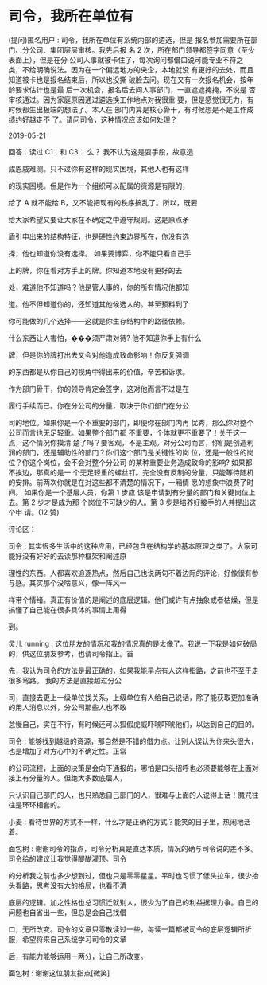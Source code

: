 # 司令，我所在单位有

(提问)匿名用户 : 司令，我所在单位有系统内部的遴选，但是 报名参加需要所在部门、分公司、集团层层审核。我先后报 名 2 次，所在部门领导都签字同意（至少表面上），但是在分 公司人事就被卡住了，每次询问都借口说可能专业不符之 类，不给明确说法。因为在一个偏远地方的央企，本地就没 有更好的去处，而且知道被卡也是报名结束后，所以也没撕 破脸去问。现在又有一次报名机会，按年龄要求估计也是最 后一次机会，报名后去问人事部门，一直遮遮掩掩，不说是 否审核通过。因为家庭原因通过遴选换工作地点对我很重 要，但是感觉很无力，有时候都生出极端的想法了。本人在 部门内算是核心骨干，有时候想是不是工作成绩约好越走不 了。请问司令，这种情况应该如何处理？

2019-05-21

回答：读过 C1：和 C3： 么？ 我不认为这是耍手段，故意造

成恩威难测。只不过你有这样的现实困境，其他人也有这样

的现实困境。但是作为一个组织可以配属的资源是有限的，

给了 A 就不能给 B，又不能把现有的秩序搞乱了。所以，既要

给大家希望又要让大家在不确定之中遵守规则。这是原点矛

盾引申出来的结构特征，也是硬性约束边界所在，你没有选

择，他也知道你没有选择。 如果要博弈，你不能只看自己手

上的牌，你在看对方手上的牌。你知道本地没有更好的去

处，难道他不知道吗？他是管人事的，你的所有情况他都知

道。他不但知道你的，还知道其他候选人的。甚至预料到了

你可能做的几个选择——这就是你生存结构中的路径依赖。

什么东西让人害怕，���须严肃对待? 他不知道你手上有什么

牌，但是你的牌打出去又会对他造成致命影响！你反复强调

的东西都是从你自己的视角中得出来的价值，辛苦和诉求。

作为部门骨干，你的领导肯定会签字，这对他而言不过是在

履行手续而已。你在分公司的分量，取决于你们部门在分公

司的地位。如果你是一个不重要的部门，即便你在部门内再 优秀，那么你对整个公司而言也无足轻重。如果整个部门都 不重要，个体就更不重要了！关于这一点，这个情况你摸清 楚了吗？要客观，不是主观。对分公司而言，你们是创造利 润的部门，还是辅助性的部门？你们这个部门是关键性的岗 位，还是一般性的岗位？你这个岗位，会不会对整个分公司 的某种重要业务造成致命的影响? 如果都不挨边，那真的是一 个无足轻重的螺丝钉。完全没有反制的分量，只能等待随机 的安排。前两次你就是在对这些都不清楚的情况下，一厢情 愿的想象中浪费了时间。 如果你是一个基层人员，你第 1 步应 该是申请到有分量的部门和关键岗位上去。第 2 步才是成为那 个岗位不可缺少的人。第 3 步是培养好接手的人并提出这个申 请。(12 赞)

评论区：

司令 : 其实很多生活中的这种应用，已经包含在结构学的基本原理之类了。大家可能好没有好好的去读那种框架和阐述原

理性的东西。人都喜欢追逐热点，然后自己也说两句不着边际的评论，好像很有参与感。其实那个没啥意义，像一阵风一

样带个情绪。真正有价值的是阐述的底层逻辑。他们或许有点抽象或者枯燥，但是搞懂了自己能在很多具体的事情上用得

到。

灵儿 running : 这位朋友的情况和我的情况真的是太像了。我说一下我是如何破局的，供这位朋友参考，也请司令指正。首

先，我认为司令的方法是最正确的，如果我能早点有人这样指路，之前也不至于走很多弯路。 我的方法是直接越过分公

司，直接去更上一级单位找关系，上级单位有人给自己说话，除了能获取更加准确的用人消息以外，分公司那些人也不敢

怠慢自己，实在不行，有时候还可以狐假虎威吓唬吓唬他们，以达到自己的目的。

司令 : 能够找到越级的资源，那自然是不错的借力点。让别人误认为你来头很大，也是增加了对方心中的不确定性。正常

的公司流程，上面的决策是会向下通报的，哪怕是口头招呼也必须要能够在上面对接上有分量的人。但绝大多数底层人，

只认识自己部门的人，也只熟悉自己部门的人，很难与上面的人说得上话！魔咒往往是环环相套的。

小麦 : 看待世界的方式不一样，什么才是正确的方式？能笑的日子里，热闹地活着。

面包树 : 谢谢司令的指点，司令分析真是直达本质，情况的确与司令说的差不多。司令给的建议让我觉得醍醐灌顶。司令

的分析我之前也多少想到过，但也只是零零星星。平时也习惯了低头拉车，很少抬头看路，思考没有大的格局，也看不清

底层的逻辑。加之性格也总习惯迁就别人，很少为了自己的利益据理力争。自己的问题也自省出一些，但总是会自己找借

口，无所改变。司令的文章只零散读过一些，每读一篇都被司令的底层逻辑所折服，希望将来自己系统学习司令的文章

后，有能力能够运用一两分，让自己所改变。

面包树 : 谢谢这位朋友指点[微笑]